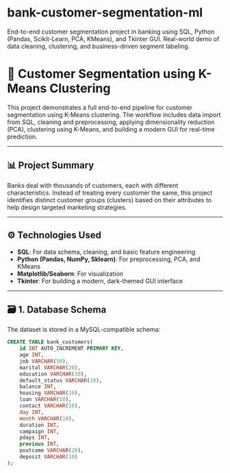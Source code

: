 # bank-customer-segmentation-ml

End-to-end customer segmentation project in banking using SQL, Python (Pandas, Scikit-Learn, PCA, KMeans), and Tkinter GUI. Real-world demo of data cleaning, clustering, and business-driven segment labeling.

# 🏦 Customer Segmentation using K-Means Clustering

This project demonstrates a full end-to-end pipeline for customer segmentation using K-Means clustering. The workflow includes data import from SQL, cleaning and preprocessing, applying dimensionality reduction (PCA), clustering using K-Means, and building a modern GUI for real-time prediction.

---

## 📊 Project Summary

Banks deal with thousands of customers, each with different characteristics. Instead of treating every customer the same, this project identifies distinct customer groups (clusters) based on their attributes to help design targeted marketing strategies.

---

## ⚙️ Technologies Used

- **SQL**: For data schema, cleaning, and basic feature engineering  
- **Python (Pandas, NumPy, Sklearn)**: For preprocessing, PCA, and KMeans  
- **Matplotlib/Seaborn**: For visualization  
- **Tkinter**: For building a modern, dark-themed GUI interface  

---

## 🗃️ 1. Database Schema

The dataset is stored in a MySQL-compatible schema:

```sql
CREATE TABLE bank_customers(
	id INT AUTO_INCREMENT PRIMARY KEY,
	age INT,
	job VARCHAR(50),
	marital VARCHAR(20),
	education VARCHAR(30),
	default_status VARCHAR(10),
	balance INT,
	housing VARCHAR(10),
	loan VARCHAR(10),
	contact VARCHAR(10),
	day INT,
	month VARCHAR(10),
	duration INT,
	campaign INT,
	pdays INT,
	previous INT,
	poutcome VARCHAR(20),
	deposit VARCHAR(10)
);
